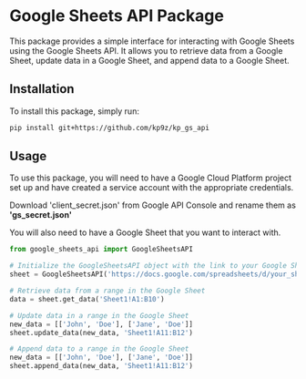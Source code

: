 # Google Sheets API Package

This package provides a simple interface for interacting with Google Sheets using the Google Sheets API. It allows you to retrieve data from a Google Sheet, update data in a Google Sheet, and append data to a Google Sheet.

## Installation

To install this package, simply run:

```bash
pip install git+https://github.com/kp9z/kp_gs_api
```

## Usage

To use this package, you will need to have a Google Cloud Platform project set up and have created a service account with the appropriate credentials. 

Download 'client_secret.json' from Google API Console and rename them as **'gs_secret.json'**

You will also need to have a Google Sheet that you want to interact with.

```python
from google_sheets_api import GoogleSheetsAPI

# Initialize the GoogleSheetsAPI object with the link to your Google Sheet
sheet = GoogleSheetsAPI('https://docs.google.com/spreadsheets/d/your_sheet_id/edit#gid=0')

# Retrieve data from a range in the Google Sheet
data = sheet.get_data('Sheet1!A1:B10')

# Update data in a range in the Google Sheet
new_data = [['John', 'Doe'], ['Jane', 'Doe']]
sheet.update_data(new_data, 'Sheet1!A11:B12')

# Append data to a range in the Google Sheet
new_data = [['John', 'Doe'], ['Jane', 'Doe']]
sheet.append_data(new_data, 'Sheet1!A11:B12')
```
